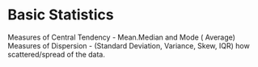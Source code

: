 # Basic Statistics

Measures of Central Tendency - Mean.Median and Mode ( Average)
Measures of Dispersion - (Standard Deviation, Variance, Skew, IQR) how scattered/spread of the data.
